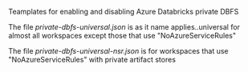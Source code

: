 Teamplates for enabling and disabling Azure Databricks private DBFS

The file *private-dbfs-universal.json* is as it name applies..universal for almost all workspaces except those that use "NoAzureServiceRules" 

The file *private-dbfs-universal-nsr.json* is for workspaces that use "NoAzureServiceRules" with private artifact stores


